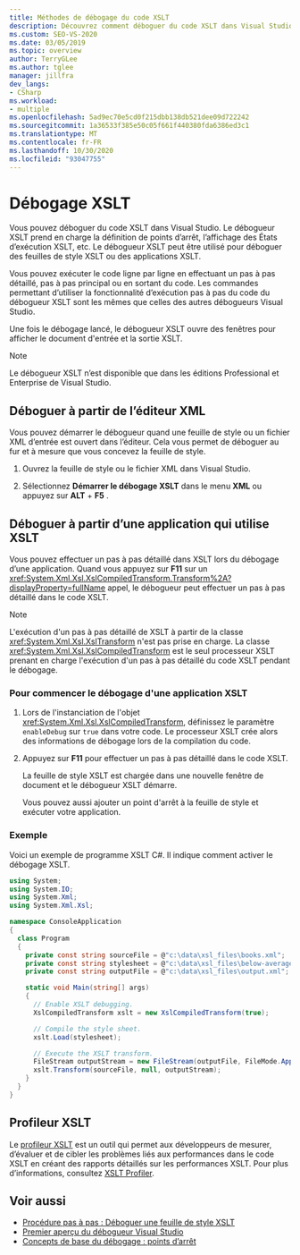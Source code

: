 ```yaml
---
title: Méthodes de débogage du code XSLT
description: Découvrez comment déboguer du code XSLT dans Visual Studio à l’aide du débogueur XSLT pour parcourir le code, définir des points d’arrêt et afficher les États d’exécution XSLT.
ms.custom: SEO-VS-2020
ms.date: 03/05/2019
ms.topic: overview
author: TerryGLee
ms.author: tglee
manager: jillfra
dev_langs:
- CSharp
ms.workload:
- multiple
ms.openlocfilehash: 5ad9ec70e5cd0f215dbb138db521dee09d722242
ms.sourcegitcommit: 1a36533f385e50c05f661f440380fda6386ed3c1
ms.translationtype: MT
ms.contentlocale: fr-FR
ms.lasthandoff: 10/30/2020
ms.locfileid: "93047755"
---
```

# <a name="debugging-xslt"></a>Débogage XSLT

Vous pouvez déboguer du code XSLT dans Visual Studio. Le débogueur XSLT prend en charge la définition de points d’arrêt, l’affichage des États d’exécution XSLT, etc. Le débogueur XSLT peut être utilisé pour déboguer des feuilles de style XSLT ou des applications XSLT.

Vous pouvez exécuter le code ligne par ligne en effectuant un pas à pas détaillé, pas à pas principal ou en sortant du code. Les commandes permettant d’utiliser la fonctionnalité d’exécution pas à pas du code du débogueur XSLT sont les mêmes que celles des autres débogueurs Visual Studio.

Une fois le débogage lancé, le débogueur XSLT ouvre des fenêtres pour afficher le document d'entrée et la sortie XSLT.

> [!NOTE]
> Le débogueur XSLT n’est disponible que dans les éditions Professional et Enterprise de Visual Studio.

## <a name="debug-from-the-xml-editor"></a>Déboguer à partir de l’éditeur XML

Vous pouvez démarrer le débogueur quand une feuille de style ou un fichier XML d’entrée est ouvert dans l’éditeur. Cela vous permet de déboguer au fur et à mesure que vous concevez la feuille de style.

1. Ouvrez la feuille de style ou le fichier XML dans Visual Studio.

1. Sélectionnez **Démarrer le débogage XSLT** dans le menu **XML** ou appuyez sur **ALT** + **F5** .

## <a name="debug-from-an-app-that-uses-xslt"></a>Déboguer à partir d’une application qui utilise XSLT

Vous pouvez effectuer un pas à pas détaillé dans XSLT lors du débogage d’une application. Quand vous appuyez sur **F11** sur un <xref:System.Xml.Xsl.XslCompiledTransform.Transform%2A?displayProperty=fullName> appel, le débogueur peut effectuer un pas à pas détaillé dans le code XSLT.

> [!NOTE]
> L'exécution d'un pas à pas détaillé de XSLT à partir de la classe <xref:System.Xml.Xsl.XslTransform> n'est pas prise en charge. La classe <xref:System.Xml.Xsl.XslCompiledTransform> est le seul processeur XSLT prenant en charge l'exécution d'un pas à pas détaillé du code XSLT pendant le débogage.

### <a name="to-start-debugging-an-xslt-application"></a>Pour commencer le débogage d'une application XSLT

1. Lors de l'instanciation de l'objet <xref:System.Xml.Xsl.XslCompiledTransform>, définissez le paramètre `enableDebug` sur `true` dans votre code. Le processeur XSLT crée alors des informations de débogage lors de la compilation du code.

1. Appuyez sur **F11** pour effectuer un pas à pas détaillé dans le code XSLT.

   La feuille de style XSLT est chargée dans une nouvelle fenêtre de document et le débogueur XSLT démarre.

   Vous pouvez aussi ajouter un point d'arrêt à la feuille de style et exécuter votre application.

### <a name="example"></a>Exemple

Voici un exemple de programme XSLT C#. Il indique comment activer le débogage XSLT.

```csharp
using System;
using System.IO;
using System.Xml;
using System.Xml.Xsl;

namespace ConsoleApplication
{
  class Program
  {
    private const string sourceFile = @"c:\data\xsl_files\books.xml";
    private const string stylesheet = @"c:\data\xsl_files\below-average.xsl";
    private const string outputFile = @"c:\data\xsl_files\output.xml";

    static void Main(string[] args)
    {
      // Enable XSLT debugging.
      XslCompiledTransform xslt = new XslCompiledTransform(true);

      // Compile the style sheet.
      xslt.Load(stylesheet);

      // Execute the XSLT transform.
      FileStream outputStream = new FileStream(outputFile, FileMode.Append);
      xslt.Transform(sourceFile, null, outputStream);
    }
  }
}
```

## <a name="xslt-profiler"></a>Profileur XSLT

Le [profileur XSLT](../xml-tools/xslt-profiler.md) est un outil qui permet aux développeurs de mesurer, d’évaluer et de cibler les problèmes liés aux performances dans le code XSLT en créant des rapports détaillés sur les performances XSLT. Pour plus d’informations, consultez [XSLT Profiler](../xml-tools/xslt-profiler.md).

## <a name="see-also"></a>Voir aussi

- [Procédure pas à pas : Déboguer une feuille de style XSLT](../xml-tools/walkthrough-debug-an-xslt-style-sheet.md)
- [Premier aperçu du débogueur Visual Studio](../debugger/debugger-feature-tour.md)
- [Concepts de base du débogage : points d’arrêt](../debugger/using-breakpoints.md)
